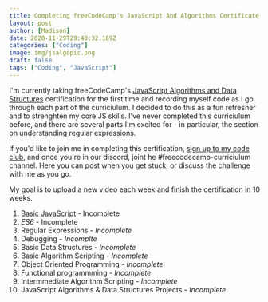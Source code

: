 ```yaml
---
title: Completing freeCodeCamp's JavaScript And Algorithms Certificate
layout: post
author: [Madison]
date: 2020-11-29T29:40:32.169Z
categories: ["Coding"]
image: img/jsalgopic.png
draft: false
tags: ["Coding", "JavaScript"]
---
```


I'm currently taking freeCodeCamp's [JavaScript Algorithms and Data Structures](https://www.freecodecamp.org/learn) certification for the first time and recording myself code as I go through each part of the curriciulum. I decided to do this as a fun refresher and to strenghten my core JS skills. I've never completed this curriciulum before, and there are several parts I'm excited for - in particular, the section on understanding regular expressions.

If you'd like to join me in completing this certification, [sign up to my code club](https://madisonkanna.us14.list-manage.com/subscribe/post?u=323fd92759e9e0b8d4083d008&id=033dfeb98f), and once you're in our discord, joint he #freecodecamp-curriciulum channel. Here you can post when you get stuck, or discuss the challenge with me as you go. 

My goal is to upload a new video each week and finish the certification in 10 weeks.

1. [Basic JavaScript](https://www.youtube.com/watch?v=Ko8ThPJPQ0o&list=PLWfQIkV7as96aCvX33VKW1VD804Fj9_on) - Incomplete
2. *ES6* - Incomplete
3. Regular Expressions *- Incomplete*
4. Debugging *- Incomplte*
5. Basic Data Structures *- Incomplete*
6. Basic Algorithm Scripting *- Incomplete*
7. Object Oriented Programming *- Incomplete*
8. Functional programmming *- Incomplete*
9. Intermmediate Algorithm Scripting *- Incomplete*
10. JavaScript Algorithms & Data Structures Projects *- Incomplete*
